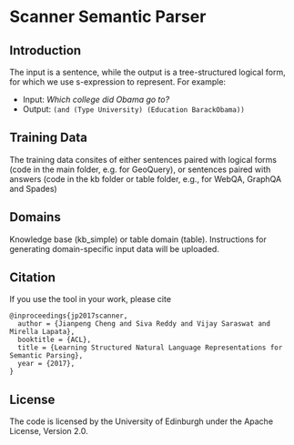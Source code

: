 # Scanner Semantic Parser

## Introduction
The input is a sentence, while the output is a tree-structured logical form, for which we use s-expression to represent. For example:
- Input: *Which college did Obama go to?*
- Output: `(and (Type University) (Education BarackObama))`

## Training Data
The training data consites of either sentences paired with logical forms (code in the main folder, e.g. for GeoQuery), or sentences paired with answers (code in the kb folder or table folder, e.g., for WebQA, GraphQA and Spades)

## Domains
Knowledge base (kb\_simple) or table domain (table).
Instructions for generating domain-specific input data will be uploaded.


## Citation
If you use the tool in your work, please cite

    @inproceedings{jp2017scanner,
      author = {Jianpeng Cheng and Siva Reddy and Vijay Saraswat and Mirella Lapata},
      booktitle = {ACL},
      title = {Learning Structured Natural Language Representations for Semantic Parsing},
      year = {2017},
    }

## License
The code is licensed by the University of Edinburgh under the Apache License, Version 2.0.

